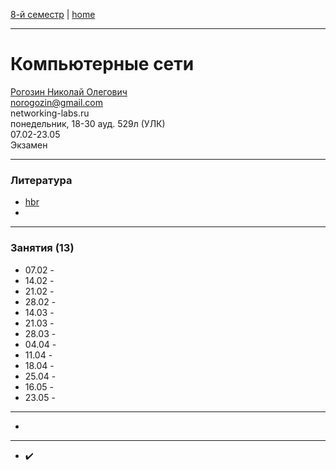 [8-й семестр](../2022_8_sem.md) | [home](../README.md)
____________________________________
# Компьютерные сети 
[Рогозин Николай Олегович](https://networking-labs.ru/) \
norogozin@gmail.com \
networking-labs.ru \
понедельник, 18-30 ауд. 529л (УЛК)\
07.02-23.05 \
Экзамен
____________________________________
### Литература

* [hbr](https://habr.com/ru/post/134892/)
* 
____________________________________
### Занятия (13)

* 07.02 - 
* 14.02 -  
* 21.02 -  
* 28.02 -  
* 14.03 -  
* 21.03 -  
* 28.03 -  
* 04.04 -  
* 11.04 -  
* 18.04 -  
* 25.04 -  
* 16.05 -  
* 23.05 - 

____________________________________

* 

____________________________________

* ✔️
